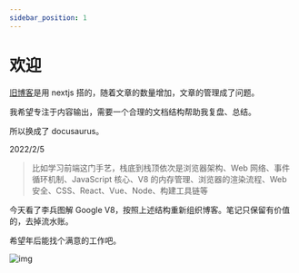 ```yaml
---
sidebar_position: 1
---
```


# 欢迎

[旧博客](https://chenyuhao.vercel.app/)是用 nextjs 搭的，随着文章的数量增加，文章的管理成了问题。

我希望专注于内容输出，需要一个合理的文档结构帮助我复盘、总结。

所以换成了 docusaurus。

2022/2/5

> 比如学习前端这门手艺，栈底到栈顶依次是浏览器架构、Web 网络、事件循环机制、JavaScript 核心、V8 的内存管理、浏览器的渲染流程、Web 安全、CSS、React、Vue、Node、构建工具链等

今天看了李兵图解 Google V8，按照上述结构重新组织博客。笔记只保留有价值的，去掉流水账。

希望年后能找个满意的工作吧。

![img](/img/docusaurus.png)
